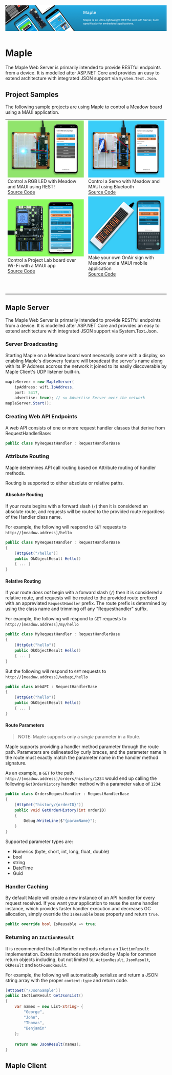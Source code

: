 <img src="Design/banner.jpg" style="margin-bottom:10px" />

# Maple

The Maple Web Server is primarily intended to provide RESTful endpoints from a device.  It is modelled after ASP.NET Core and provides an easy to extend architecture with integrated JSON support via `System.Text.Json`.

## Project Samples

The following sample projects are using Maple to control a Meadow board using a MAUI application. 

<table>
    <tr>
        <td>
            <img src="Design/MeadowMapleLed.png"/><br/>
            Control a RGB LED with Meadow and MAUI using REST!</br>
            <a href="https://github.com/WildernessLabs/Meadow.Project.Samples/tree/main/Source/Hackster/Maple/MeadowMapleLed">Source Code</a>
        </td>
        <td>
            <img src="Design/MeadowMapleServo.png"/><br/>
            Control a Servo with Meadow and MAUI using Bluetooth<br/>
            <a href="https://github.com/WildernessLabs/Meadow.Project.Samples/tree/main/Source/Hackster/Maple/MeadowMapleServo">Source Code</a>
        </td>
    </tr>
    <tr>
        <td>
            <img src="Design/maple.png"/><br/>
            Control a Project Lab board over Wi-Fi with a MAUI app</br>
            <a href="https://github.com/WildernessLabs/Meadow.ProjectLab.Samples/tree/main/Source/Connectivity">Source Code</a>
        </td>
        <td>
            <img src="Design/OnAir.png"/><br/>
            Make your own OnAir sign with Meadow and a MAUI mobile application<br/>
            <a href="https://github.com/WildernessLabs/OnAir_Sign">Source Code</a>
        </td>
    </tr>
    <tr>
        <td>
            <p>&nbsp;&nbsp;&nbsp;&nbsp;&nbsp;&nbsp;&nbsp;&nbsp;&nbsp;&nbsp;&nbsp;&nbsp;&nbsp;&nbsp;&nbsp;&nbsp;&nbsp;&nbsp;&nbsp;&nbsp;&nbsp;&nbsp;&nbsp;&nbsp;&nbsp;&nbsp;&nbsp;&nbsp;&nbsp;&nbsp;&nbsp;&nbsp;</p>
        </td>
        <td>
            <p>&nbsp;&nbsp;&nbsp;&nbsp;&nbsp;&nbsp;&nbsp;&nbsp;&nbsp;&nbsp;&nbsp;&nbsp;&nbsp;&nbsp;&nbsp;&nbsp;&nbsp;&nbsp;&nbsp;&nbsp;&nbsp;&nbsp;&nbsp;&nbsp;&nbsp;&nbsp;&nbsp;&nbsp;&nbsp;&nbsp;&nbsp;&nbsp;</p>
        </td>
    </tr>
</table>

## Maple Server

The Maple Web Server is primarily intended to provide RESTful endpoints from a device. It is modelled after ASP.NET Core and provides an easy to extend architecture with integrated JSON support via System.Text.Json.

### Server Broadcasting

Starting Maple on a Meadow board wont necesarily come with a display, so enabling Maple's discovery feature will broadcast the server's name along with its IP Address accross the network it joined to its easily discoverable by Maple Client's UDP listener built-in.

```csharp
mapleServer = new MapleServer(
    ipAddress: wifi.IpAddress, 
    port: 5417, 
    advertise: true); // <= Advertise Server over the network
mapleServer.Start();
```

### Creating Web API Endpoints

A web API consists of one or more request handler classes that derive from RequestHandlerBase:

```csharp
public class MyRequestHandler : RequestHandlerBase
```

### Attribute Routing

Maple determines API call routing based on Attribute routing of handler methods.

Routing is supported to either absolute or relative paths.

#### Absolute Routing

If your route begins with a forward slash (`/`) then it is considered an absolute route, and requests will be routed to the provided route regardless of the Handler class name.  

For example, the following will respond to `GET` requests to `http://[meadow.address]/hello`

```csharp
public class MyRequestHandler : RequestHandlerBase
{
    [HttpGet("/hello")]
    public OkObjectResult Hello()
    { ... }
}
```

#### Relative Routing

If your route *does not* begin with a forward slash (`/`) then it is considered a relative route, and requests will be routed to the provided route prefixed with an appreviated `RequestHandler` prefix.  The route prefix is determined by using the class name and trimming off any "Requesthandler" suffix.


For example, the following will respond to `GET` requests to `http://[meadow.address]/my/hello`

```csharp
public class MyRequestHandler : RequestHandlerBase
{
    [HttpGet("hello")]
    public OkObjectResult Hello()
    { ... }
}
```

But the following will respond to `GET` requests to `http://[meadow.address]/webapi/hello`

```csharp
public class WebAPI : RequestHandlerBase
{
    [HttpGet("hello")]
    public OkObjectResult Hello()
    { ... }
}
```

#### Route Parameters

> NOTE: Maple supports only a *single* parameter in a Route.

Maple supports providing a handler method parameter through the route path.  Parameters are delineated by curly braces, and the parameter name in the route must exactly match the parameter name in the handler method signature.

As an example, a `GET` to the path `http://[meadow.address]/orders/history/1234` would end up calling the following `GetOrderHistory` handler method with a parameter value of `1234`:

```csharp
public class OrdersRequestHandler : RequestHandlerBase
{
	[HttpGet("history/{orderID}")]
	public void GetOrderHistory(int orderID)
	{
	    Debug.WriteLine($"{paramName}");
	}
}
```

Supported parameter types are:

- Numerics (byte, short, int, long, float, double)
- bool
- string
- DateTime
- Guid

### Handler Caching

By default Maple will create a new instance of an API handler for every request received.  If you want your application to reuse the same handler instance, which provides faster handler execution and decreases GC allocation, simply override the `IsResuable` base property and return `true`.

```csharp
public override bool IsReusable => true;
```

### Returning an `IActionResult`

It is recommended that all Handler methods return an `IActionResult` implementation.  Extension methods are provided by Maple for common return objects including, but not limited to, `ActionResult`, `JsonResult`, `OkResult` and `NotFoundResult`.

For example, the following will automatically serialize and return a JSON string array with the proper `content-type` and return code.

```csharp
[HttpGet("/JsonSample")]
public IActionResult GetJsonList()
{
    var names = new List<string> {
        "George",
        "John",
        "Thomas",
        "Benjamin"
    };

    return new JsonResult(names);
}
```

## Maple Client